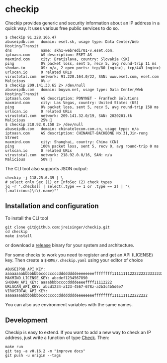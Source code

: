 # checkip

Checkip provides generic and security information about an IP address in a
quick way. It uses various free public services to do so.

```
$ checkip 91.228.166.47
abuseipdb.com   domain: eset.sk, usage type: Data Center/Web Hosting/Transit
dns             name: skh1-webredir01-v.eset.com.
iptoasn.com     AS description: ESET-AS
maxmind.com     city: Bratislava, country: Slovakia (SK)
ping            0% packet loss, sent 5, recv 5, avg round-trip 11 ms
shodan.io       OS: n/a, 2 open ports: tcp/80 (nginx), tcp/443 (nginx)
urlscan.io      0 related URLs
virustotal.com  network: 91.228.164.0/22, SAN: www.eset.com, eset.com
Malicious       0% ✅
$ checkip 209.141.33.65 2> /dev/null
abuseipdb.com   domain: buyvm.net, usage type: Data Center/Web Hosting/Transit
iptoasn.com     AS description: PONYNET - FranTech Solutions
maxmind.com     city: Las Vegas, country: United States (US)
ping            0% packet loss, sent 5, recv 5, avg round-trip 158 ms
urlscan.io      0 related URLs
virustotal.com  network: 209.141.32.0/19, SAN: 2020201.tk
Malicious       25% 🤏
$ checkip 218.92.0.158 2> /dev/null
abuseipdb.com   domain: chinatelecom.com.cn, usage type: n/a
iptoasn.com     AS description: CHINANET-BACKBONE No.31,Jin-rong Street
maxmind.com     city: Shanghai, country: China (CN)
ping            100% packet loss, sent 5, recv 0, avg round-trip 0 ms
urlscan.io      0 related URLs
virustotal.com  network: 218.92.0.0/16, SAN: n/a
Malicious       50% 🚫
```

The CLI tool also supports JSON output:

```
checkip -j 118.25.6.39 | \
# select only Sec (1) or InfoSec (2) check types
jq -r '.checks[] | select(.type == 1 or .type == 2) | "\(.malicious)\t\(.name)"'
```

## Installation and configuration

To install the CLI tool

```
git clone git@github.com:jreisinger/checkip.git
cd checkip
make install
```

or download a [release](https://github.com/jreisinger/checkip/releases)
binary for your system and architecture.

For some checks to work you need to register and get an API (LICENSE) key.
Then create a `$HOME/.checkip.yaml` using your editor of choice

```
ABUSEIPDB_API_KEY: aaaaaaaabbbbbbbbccccccccddddddddeeeeeeeeffffffff11111111222222223333333344444444
MAXMIND_LICENSE_KEY: abcdef1234567890
SHODAN_API_KEY: aaaabbbbccccddddeeeeffff11112222
URLSCAN_API_KEY: abcd1234-a123-4567-678z-a2b3c4b5d6e7
VIRUSTOTAL_API_KEY: aaaaaaaabbbbbbbbccccccccddddddddeeeeeeeeffffffff1111111122222222
```

You can also use environment variables with the same names.

## Development

Checkip is easy to extend. If you want to add a new way to check an IP address,
just write a function of type
[Check](https://pkg.go.dev/github.com/jreisinger/checkip/check#Check). Then:

```
make run
git tag -a v0.16.2 -m "improve docs"
git push -u origin --tags
```
